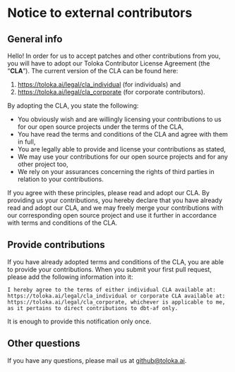 # Notice to external contributors


## General info

Hello! In order for us to accept patches and other contributions from you, you will have to adopt our Toloka Contributor License Agreement (the “**CLA**”). The current version of the CLA can be found here:
1) https://toloka.ai/legal/cla_individual (for individuals) and 
2) https://toloka.ai/legal/cla_corporate (for corporate contributors).

By adopting the CLA, you state the following:

* You obviously wish and are willingly licensing your contributions to us for our open source projects under the terms of the CLA,
* You have read the terms and conditions of the CLA and agree with them in full,
* You are legally able to provide and license your contributions as stated,
* We may use your contributions for our open source projects and for any other project too,
* We rely on your assurances concerning the rights of third parties in relation to your contributions.

If you agree with these principles, please read and adopt our CLA. By providing us your contributions, you hereby declare that you have already read and adopt our CLA, and we may freely merge your contributions with our corresponding open source project and use it further in accordance with terms and conditions of the CLA.

## Provide contributions

If you have already adopted terms and conditions of the CLA, you are able to provide your contributions. When you submit your first pull request, please add the following information into it:

```
I hereby agree to the terms of either individual CLA available at: https://toloka.ai/legal/cla_individual or corporate CLA available at: https://toloka.ai/legal/cla_corporate, whichever is applicable to me, as it pertains to direct contributions to dbt-af only.
```

It is enough to provide this notification only once.

## Other questions

If you have any questions, please mail us at github@toloka.ai.
